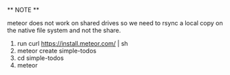 ** NOTE **

meteor does not work on shared drives so we need to rsync a local copy on the native file system and not the share.

1. run curl https://install.meteor.com/ | sh
2. meteor create simple-todos
3. cd simple-todos
4. meteor



